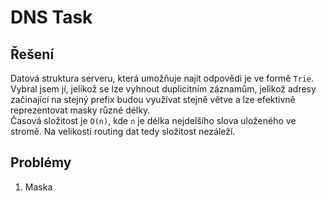 # DNS Task
## Řešení
Datová struktura serveru, která umožňuje najít odpovědi je ve formě `Trie`. Vybral jsem jí, jelikož se lze vyhnout duplicitním záznamům, jelikož adresy začinající na stejný prefix budou využívat stejně větve a lze efektivně reprezentovat masky různé délky.  
Časová složitost je `O(n)`, kde `n` je délka nejdelšího slova uloženého ve stromě. Na velikosti routing dat tedy složitost nezáleží.  

## Problémy
1) Maska
